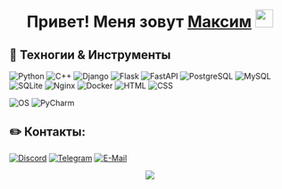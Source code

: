<h1 align="center">Привет! Меня зовут <a href="https://github.com/MrGorkiy/" target="_blank">Максим</a> 
<img src="https://github.com/blackcater/blackcater/raw/main/images/Hi.gif" height="32"/>
<!--<p><img src="https://readme-typing-svg.herokuapp.com?font=Montserrat&size=21&pause=1000&center=true&vCenter=true&width=600&lines=Я+изучаю+Python+и+C%2B%2B+в+Яндекс+Практикуме;Приятно+тебя+видеть+тут%2C+заглядывай+еще!" alt="I am a student of the Yandex School of Python and C++. Nice to see you here, thank you!" /></p></h1>-->

## 🔧 Техногии & Инструменты

![Python](https://img.shields.io/badge/Code-Python-informational?style=flat&logo=python&logoColor=white&color=6aa6f8)
![С++](https://img.shields.io/badge/Code-C++-informational?style=flat&logo=Cplusplus&logoColor=white&color=6aa6f8)
![Django](https://img.shields.io/badge/Framework-Django-informational?style=flat&logo=Django&logoColor=white&color=6aa6f8)
![Flask](https://img.shields.io/badge/Framework-Flask-informational?style=flat&logo=Flask&logoColor=white&color=6aa6f8)
![FastAPI](https://img.shields.io/badge/Framework-FastAPI-informational?style=flat&logo=FastAPI&logoColor=white&color=6aa6f8)
![PostgreSQL](https://img.shields.io/badge/Skill-PostgreSQL-informational?style=flat&logo=postgresql&logoColor=white&color=6aa6f8)
![MySQL](https://img.shields.io/badge/Skill-MySQL-informational?style=flat&logo=MySQL&logoColor=white&color=6aa6f8)
![SQLite](https://img.shields.io/badge/Skill-SQLite-informational?style=flat&logo=SQLite&logoColor=white&color=6aa6f8)
![Nginx](https://img.shields.io/badge/Skill-Nginx-informational?style=flat&logo=Nginx&logoColor=white&color=6aa6f8)
![Docker](https://img.shields.io/badge/Skill-Docker-informational?style=flat&logo=Docker&logoColor=white&color=6aa6f8)
![HTML](https://img.shields.io/badge/Skill-HTML-informational?style=flat&logo=Html5&logoColor=white&color=6aa6f8)
![CSS](https://img.shields.io/badge/Skill-CSS-informational?style=flat&logo=Css3&logoColor=white&color=6aa6f8)

![OS](https://img.shields.io/badge/OS-Linux-informational?style=flat&logo=linux&logoColor=white&color=6aa6f8)
![PyCharm](https://img.shields.io/badge/Editor-PyCharm-informational?style=flat&logo=pycharm&logoColor=white&color=6aa6f8)


## ✏️ Контакты:

[![Discord](https://img.shields.io/badge/Discord-informational?style=flat&logo=discord&logoColor=white&color=6aa6f8)](https://discordapp.com/users/407572130398601217/)
[![Telegram](https://img.shields.io/badge/Telegram-informational?style=flat&logo=telegram&logoColor=white&color=6aa6f8)](https://t.me/mrgorkiy)
[![E-Mail](https://img.shields.io/badge/Mail-informational?style=flat&logo=Gmail&logoColor=white&color=6aa6f8)](mailto:mbrysin@bk.ru)

<!--
## 📊 Статистика:

![](http://github-profile-summary-cards.vercel.app/api/cards/profile-details?username=mrgorkiy&theme=github_dark)

![](http://github-profile-summary-cards.vercel.app/api/cards/most-commit-language?username=mrgorkiy&theme=github_dark)
![](http://github-profile-summary-cards.vercel.app/api/cards/repos-per-language?username=mrgorkiy&theme=github_dark)

![](http://github-profile-summary-cards.vercel.app/api/cards/stats?username=mrgorkiy&theme=github_dark)
![](http://github-profile-summary-cards.vercel.app/api/cards/productive-time?username=mrgorkiy&theme=github_dark&utcOffset=3)
-->


<p align="center"><img src="https://komarev.com/ghpvc/?username=mrgorkiy" /></p>


<!--
![](https://komarev.com/ghpvc/?username=mrgorkiy)</p>

![GitHub metrics](https://metrics.lecoq.io/MrGorkiy) 

<p><img align="center" src="https://github-readme-stats.vercel.app/api/top-langs?username=mrgorkiy&show_icons=true&theme=dark&locale=ru&layout=compact" alt="mrgorkiy" /></p>

[![Ashutosh's github activity graph](https://activity-graph.herokuapp.com/graph?username=mrgorkiy&theme=xcode)](https://github.com/mrgorkiy/github-readme-activity-graph)

-->
